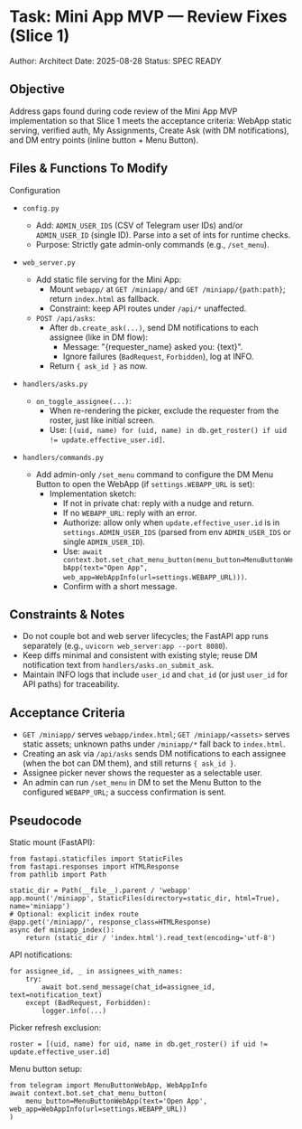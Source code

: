 # Task: Mini App MVP — Review Fixes (Slice 1)

Author: Architect
Date: 2025-08-28
Status: SPEC READY

## Objective
Address gaps found during code review of the Mini App MVP implementation so that Slice 1 meets the acceptance criteria: WebApp static serving, verified auth, My Assignments, Create Ask (with DM notifications), and DM entry points (inline button + Menu Button).

## Files & Functions To Modify

Configuration
- `config.py`
  - Add: `ADMIN_USER_IDS` (CSV of Telegram user IDs) and/or `ADMIN_USER_ID` (single ID). Parse into a set of ints for runtime checks.
  - Purpose: Strictly gate admin-only commands (e.g., `/set_menu`).

- `web_server.py`
  - Add static file serving for the Mini App:
    - Mount `webapp/` at `GET /miniapp/` and `GET /miniapp/{path:path}`; return `index.html` as fallback.
    - Constraint: keep API routes under `/api/*` unaffected.
  - `POST /api/asks`:
    - After `db.create_ask(...)`, send DM notifications to each assignee (like in DM flow):
      - Message: "{requester_name} asked you: {text}".
      - Ignore failures (`BadRequest`, `Forbidden`), log at INFO.
    - Return `{ ask_id }` as now.

- `handlers/asks.py`
  - `on_toggle_assignee(...)`:
    - When re-rendering the picker, exclude the requester from the roster, just like initial screen.
    - Use: `[(uid, name) for (uid, name) in db.get_roster() if uid != update.effective_user.id]`.

- `handlers/commands.py`
  - Add admin-only `/set_menu` command to configure the DM Menu Button to open the WebApp (if `settings.WEBAPP_URL` is set):
    - Implementation sketch:
      - If not in private chat: reply with a nudge and return.
      - If no `WEBAPP_URL`: reply with an error.
      - Authorize: allow only when `update.effective_user.id` is in `settings.ADMIN_USER_IDS` (parsed from env `ADMIN_USER_IDS` or single `ADMIN_USER_ID`).
      - Use: `await context.bot.set_chat_menu_button(menu_button=MenuButtonWebApp(text="Open App", web_app=WebAppInfo(url=settings.WEBAPP_URL)))`.
      - Confirm with a short message.

## Constraints & Notes
- Do not couple bot and web server lifecycles; the FastAPI app runs separately (e.g., `uvicorn web_server:app --port 8080`).
- Keep diffs minimal and consistent with existing style; reuse DM notification text from `handlers/asks.on_submit_ask`.
- Maintain INFO logs that include `user_id` and `chat_id` (or just `user_id` for API paths) for traceability.

## Acceptance Criteria
- `GET /miniapp/` serves `webapp/index.html`; `GET /miniapp/<assets>` serves static assets; unknown paths under `/miniapp/*` fall back to `index.html`.
- Creating an ask via `/api/asks` sends DM notifications to each assignee (when the bot can DM them), and still returns `{ ask_id }`.
- Assignee picker never shows the requester as a selectable user.
- An admin can run `/set_menu` in DM to set the Menu Button to the configured `WEBAPP_URL`; a success confirmation is sent.

## Pseudocode

Static mount (FastAPI):
```
from fastapi.staticfiles import StaticFiles
from fastapi.responses import HTMLResponse
from pathlib import Path

static_dir = Path(__file__).parent / 'webapp'
app.mount('/miniapp', StaticFiles(directory=static_dir, html=True), name='miniapp')
# Optional: explicit index route
@app.get('/miniapp/', response_class=HTMLResponse)
async def miniapp_index():
    return (static_dir / 'index.html').read_text(encoding='utf-8')
```

API notifications:
```
for assignee_id, _ in assignees_with_names:
    try:
        await bot.send_message(chat_id=assignee_id, text=notification_text)
    except (BadRequest, Forbidden):
        logger.info(...)
```

Picker refresh exclusion:
```
roster = [(uid, name) for uid, name in db.get_roster() if uid != update.effective_user.id]
```

Menu button setup:
```
from telegram import MenuButtonWebApp, WebAppInfo
await context.bot.set_chat_menu_button(
    menu_button=MenuButtonWebApp(text='Open App', web_app=WebAppInfo(url=settings.WEBAPP_URL))
)
```
